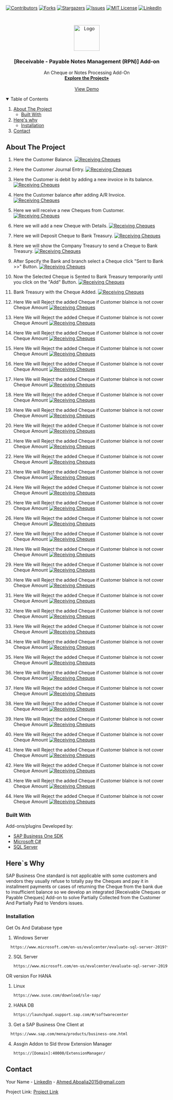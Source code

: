 [![Contributors][contributors-shield]][contributors-url]
[![Forks][forks-shield]][forks-url]
[![Stargazers][stars-shield]][stars-url]
[![Issues][issues-shield]][issues-url]
[![MIT License][license-shield]][license-url] 
[![LinkedIn][linkedin-shield]][linkedin-url]



<!-- PROJECT LOGO -->
<br />
<p align="center">
  <a href="https://github.com/Aboalia/NRPM-Addon">
    <img src="Images/logo.png" alt="Logo" width="80" height="80">
  </a>

  <h3 align="center">[Receivable - Payable Notes Management (RPN)] Add-on</h3>

  <p align="center">
    An Cheque or Notes Processing Add-On
    <br />
    <a href="https://github.com/Aboalia/NRPM-Addon"><strong>Explore the Project»</strong></a>
    <br />
    <br />
    <a href="https://github.com/Aboalia/NRPM-Addon">View Demo</a>
  </p>
</p>



<!-- TABLE OF CONTENTS -->
<details open="open">
  <summary>Table of Contents</summary>
  <ol>
    <li>
      <a href="#about-the-project">About The Project</a>
      <ul>
        <li><a href="#built-with">Built With</a></li>
      </ul>
    </li>
    <li>
      <a href="#getting-started">Here's why</a>
      <ul>
        <li><a href="#installation">Installation</a></li>
      </ul>
    </li>
    <li><a href="#contact">Contact</a></li>
  </ol>
</details>



<!-- ABOUT THE PROJECT -->
## About The Project
1. Here the Customer Balance.
[![Receiving Cheques][product-screenshot01]]()

2. Here the Customer Journal Entry.
[![Receiving Cheques][product-screenshot02]]()

3. Here the Customer is debit by adding a new invoice in its balance.
[![Receiving Cheques][product-screenshot03]]()

4. Here the Customer balance after adding A/R Invoice.
[![Receiving Cheques][product-screenshot04]]()

5. Here we will receive a new Cheques from Customer.
[![Receiving Cheques][product-screenshot05]]()

6. Here we will add a new Cheque with Details.
[![Receiving Cheques][product-screenshot06]]()

7. Here we will Deposit Cheque to Bank Treasury.
[![Receiving Cheques][product-screenshot07]]()

8. Here we will show the Company Treasury to send a Cheque to Bank Treasury.
[![Receiving Cheques][product-screenshot08]]()

9. After Specify the Bank and branch select a Cheque click "Sent to Bank >>" Button.
[![Receiving Cheques][product-screenshot09]]()

10. Now the Selected Cheque is Sented to Bank Treasury temporarily until you click on the "Add" Button.
[![Receiving Cheques][product-screenshot10]]()

11. Bank Treasury with the Cheque Added.
[![Receiving Cheques][product-screenshot11]]()

12. Here We will Reject the added Cheque if Customer blalnce is not cover Cheque Amount
[![Receiving Cheques][product-screenshot12]]()

13. Here We will Reject the added Cheque if Customer blalnce is not cover Cheque Amount
[![Receiving Cheques][product-screenshot13]]()

14. Here We will Reject the added Cheque if Customer blalnce is not cover Cheque Amount
[![Receiving Cheques][product-screenshot14]]()

15. Here We will Reject the added Cheque if Customer blalnce is not cover Cheque Amount
[![Receiving Cheques][product-screenshot15]]()

16. Here We will Reject the added Cheque if Customer blalnce is not cover Cheque Amount
[![Receiving Cheques][product-screenshot16]]()

17. Here We will Reject the added Cheque if Customer blalnce is not cover Cheque Amount
[![Receiving Cheques][product-screenshot18]]()

19. Here We will Reject the added Cheque if Customer blalnce is not cover Cheque Amount
[![Receiving Cheques][product-screenshot19]]()

20. Here We will Reject the added Cheque if Customer blalnce is not cover Cheque Amount
[![Receiving Cheques][product-screenshot20]]()

21. Here We will Reject the added Cheque if Customer blalnce is not cover Cheque Amount
[![Receiving Cheques][product-screenshot21]]()


22. Here We will Reject the added Cheque if Customer blalnce is not cover Cheque Amount
[![Receiving Cheques][product-screenshot22]]()

23. Here We will Reject the added Cheque if Customer blalnce is not cover Cheque Amount
[![Receiving Cheques][product-screenshot23]]()

24. Here We will Reject the added Cheque if Customer blalnce is not cover Cheque Amount
[![Receiving Cheques][product-screenshot24]]()

25. Here We will Reject the added Cheque if Customer blalnce is not cover Cheque Amount
[![Receiving Cheques][product-screenshot25]]()


26. Here We will Reject the added Cheque if Customer blalnce is not cover Cheque Amount
[![Receiving Cheques][product-screenshot26]]()

27. Here We will Reject the added Cheque if Customer blalnce is not cover Cheque Amount
[![Receiving Cheques][product-screenshot27]]()

28. Here We will Reject the added Cheque if Customer blalnce is not cover Cheque Amount
[![Receiving Cheques][product-screenshot28]]()

29. Here We will Reject the added Cheque if Customer blalnce is not cover Cheque Amount
[![Receiving Cheques][product-screenshot29]]()

30. Here We will Reject the added Cheque if Customer blalnce is not cover Cheque Amount
[![Receiving Cheques][product-screenshot30]]()

31. Here We will Reject the added Cheque if Customer blalnce is not cover Cheque Amount
[![Receiving Cheques][product-screenshot31]]()

32. Here We will Reject the added Cheque if Customer blalnce is not cover Cheque Amount
[![Receiving Cheques][product-screenshot32]]()

33. Here We will Reject the added Cheque if Customer blalnce is not cover Cheque Amount
[![Receiving Cheques][product-screenshot33]]()

34. Here We will Reject the added Cheque if Customer blalnce is not cover Cheque Amount
[![Receiving Cheques][product-screenshot34]]()

35. Here We will Reject the added Cheque if Customer blalnce is not cover Cheque Amount
[![Receiving Cheques][product-screenshot35]]()

36. Here We will Reject the added Cheque if Customer blalnce is not cover Cheque Amount
[![Receiving Cheques][product-screenshot36]]()

37. Here We will Reject the added Cheque if Customer blalnce is not cover Cheque Amount
[![Receiving Cheques][product-screenshot37]]()

38. Here We will Reject the added Cheque if Customer blalnce is not cover Cheque Amount
[![Receiving Cheques][product-screenshot38]]()

39. Here We will Reject the added Cheque if Customer blalnce is not cover Cheque Amount
[![Receiving Cheques][product-screenshot39]]()

40. Here We will Reject the added Cheque if Customer blalnce is not cover Cheque Amount
[![Receiving Cheques][product-screenshot40]]()

41. Here We will Reject the added Cheque if Customer blalnce is not cover Cheque Amount
[![Receiving Cheques][product-screenshot41]]()

42. Here We will Reject the added Cheque if Customer blalnce is not cover Cheque Amount
[![Receiving Cheques][product-screenshot42]]()

43. Here We will Reject the added Cheque if Customer blalnce is not cover Cheque Amount
[![Receiving Cheques][product-screenshot43]]()

44. Here We will Reject the added Cheque if Customer blalnce is not cover Cheque Amount
[![Receiving Cheques][product-screenshot44]]()

44. Here We will Reject the added Cheque if Customer blalnce is not cover Cheque Amount
[![Receiving Cheques][product-screenshot45]]()

### Built With

Add-ons/plugins Developed by:
* [SAP Business One SDK](https://www.sap.com/mena/products/business-one.html)
* [Microsoft C#](https://dotnet.microsoft.com/learn/csharp)
* [SQL Server](https://www.microsoft.com/en-us/sql-server/sql-server-2019)



<!-- GETTING STARTED -->
## Here`s Why
SAP Business One standard is not applicable with some customers and vendors they usually refuse to totally pay the Cheques and pay it in installment payments or cases of returning the Cheque from the bank due to insufficient balance so we develop an integrated [Receivable Cheques or Payable Cheques] Add-on to solve Partially Collected from the Customer And Partially Paid to Vendors issues.


### Installation
Get Os And Database type
1. Windows Server
 ```sh
   https://www.microsoft.com/en-us/evalcenter/evaluate-sql-server-2019?filetype=EXE
   ```
2. SQL Server
   ```sh
   https://www.microsoft.com/en-us/evalcenter/evaluate-sql-server-2019?filetype=EXE
   ```
OR version For HANA
1. Linux
    ```sh
   https://www.suse.com/download/sle-sap/
   ```
   
2. HANA DB
   ```sh
   https://launchpad.support.sap.com/#/softwarecenter
   ```
   
3. Get a SAP Business One Client at 
 ```sh
   https://www.sap.com/mena/products/business-one.html
   ```
4. Assgin Addon to Sld throw Extension Manager
   ```sh
   https://[Domain]:40000/ExtensionManager/
   ```


<!-- CONTACT -->
## Contact

Your Name - [LinkedIn]( https://www.linkedin.com/in/engabo3lia/) - Ahmed.Aboalia2015@gmail.com

Project Link: [Project Link](https://github.com/Aboalia/NRPM-Addon)




<!-- MARKDOWN LINKS & IMAGES -->
<!-- https://www.markdownguide.org/basic-syntax/#reference-style-links -->
[contributors-shield]: https://img.shields.io/github/contributors/othneildrew/Best-README-Template.svg?style=for-the-badge
[contributors-url]: https://github.com/Aboalia/NRPM-Addon/network/members
[forks-shield]: https://img.shields.io/github/forks/othneildrew/Best-README-Template.svg?style=for-the-badge
[forks-url]: https://github.com/Aboalia/NRPM-Addon/network/members
[stars-shield]: https://img.shields.io/github/stars/othneildrew/Best-README-Template.svg?style=for-the-badge
[stars-url]: https://github.com/Aboalia/NRPM-Addon/stargazers
[issues-shield]: https://img.shields.io/github/issues/othneildrew/Best-README-Template.svg?style=for-the-badge
[issues-url]: https://github.com/Aboalia/NRPM-Addon/issues
[license-shield]: https://img.shields.io/github/license/othneildrew/Best-README-Template.svg?style=for-the-badge
[license-url]: https://github.com/Aboalia/NRPM-Addon/blob/master/LICENSE.txt
[linkedin-shield]: https://img.shields.io/badge/-LinkedIn-black.svg?style=for-the-badge&logo=linkedin&colorB=555
[linkedin-url]: https://www.linkedin.com/in/engabo3lia/
[product-screenshot01]: Images/ScreenShot01.png
[product-screenshot02]: Images/ScreenShot02.png
[product-screenshot03]: Images/ScreenShot03.png
[product-screenshot04]: Images/ScreenShot04.png
[product-screenshot05]: Images/ScreenShot05.png
[product-screenshot06]: Images/ScreenShot06.png
[product-screenshot07]: Images/ScreenShot07.png
[product-screenshot08]: Images/ScreenShot08.png
[product-screenshot09]: Images/ScreenShot09.png
[product-screenshot10]: Images/ScreenShot10.png
[product-screenshot11]: Images/ScreenShot11.png
[product-screenshot12]: Images/ScreenShot12.png
[product-screenshot13]: Images/ScreenShot13.png
[product-screenshot14]: Images/ScreenShot14.png
[product-screenshot15]: Images/ScreenShot15.png
[product-screenshot16]: Images/ScreenShot16.png
[product-screenshot17]: Images/ScreenShot17.png
[product-screenshot18]: Images/ScreenShot18.png
[product-screenshot19]: Images/ScreenShot19.png
[product-screenshot20]: Images/ScreenShot20.png
[product-screenshot21]: Images/ScreenShot21.png
[product-screenshot22]: Images/ScreenShot22.png
[product-screenshot23]: Images/ScreenShot23.png
[product-screenshot24]: Images/ScreenShot24.png
[product-screenshot25]: Images/ScreenShot25.png
[product-screenshot26]: Images/ScreenShot26.png
[product-screenshot27]: Images/ScreenShot27.png
[product-screenshot28]: Images/ScreenShot28.png
[product-screenshot29]: Images/ScreenShot29.png
[product-screenshot30]: Images/ScreenShot30.png
[product-screenshot31]: Images/ScreenShot31.png
[product-screenshot32]: Images/ScreenShot32.png
[product-screenshot33]: Images/ScreenShot33.png
[product-screenshot34]: Images/ScreenShot34.png
[product-screenshot35]: Images/ScreenShot35.png
[product-screenshot36]: Images/ScreenShot36.png
[product-screenshot37]: Images/ScreenShot37.png
[product-screenshot38]: Images/ScreenShot38.png
[product-screenshot39]: Images/ScreenShot39.png
[product-screenshot40]: Images/ScreenShot40.png
[product-screenshot41]: Images/ScreenShot41.png
[product-screenshot42]: Images/ScreenShot42.png
[product-screenshot43]: Images/ScreenShot43.png
[product-screenshot44]: Images/ScreenShot44.png
[product-screenshot45]: Images/ScreenShot45.png


